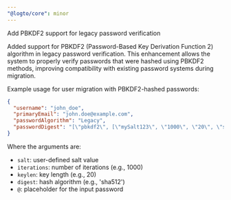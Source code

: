```yaml
---
"@logto/core": minor
---
```


Add PBKDF2 support for legacy password verification

Added support for PBKDF2 (Password-Based Key Derivation Function 2) algorithm in legacy password verification. This enhancement allows the system to properly verify passwords that were hashed using PBKDF2 methods, improving compatibility with existing password systems during migration.

Example usage for user migration with PBKDF2-hashed passwords:

```json
{
  "username": "john_doe",
  "primaryEmail": "john.doe@example.com",
  "passwordAlgorithm": "Legacy",
  "passwordDigest": "[\"pbkdf2\", [\"mySalt123\", \"1000\", \"20\", \"sha512\", \"@\"], \"c465f66c6ac481a7a17e9ed5b4e2e7e7288d892f12bf1c95c140901e9a70436e\"]"
}
```

Where the arguments are:
- `salt`: user-defined salt value
- `iterations`: number of iterations (e.g., 1000)
- `keylen`: key length (e.g., 20)
- `digest`: hash algorithm (e.g., 'sha512')
- `@`: placeholder for the input password
